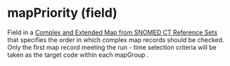 # mapPriority (field)

Field in a [Complex and Extended Map from SNOMED CT Reference Sets](<../../../5 reference-set-release-files-specification/5.2 reference-set-types/5.2.3 map-reference-sets/5.2.3.3-complex-and-extended-map-from-snomed-ct-reference-sets.md>) that specifies the order in which complex map records should be checked. Only the first map record meeting the run - time selection criteria will be taken as the target code within each mapGroup .
